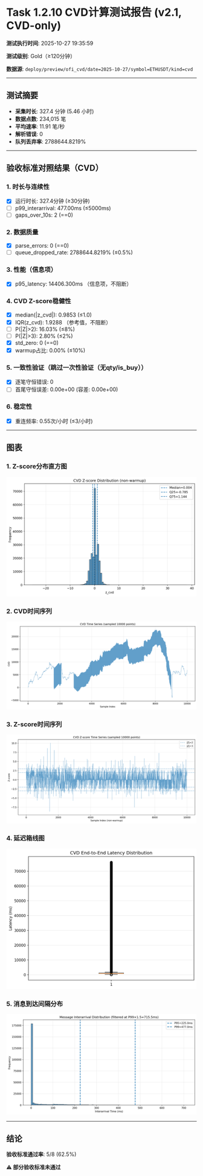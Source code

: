 # Task 1.2.10 CVD计算测试报告 (v2.1, CVD-only)

**测试执行时间**: 2025-10-27 19:35:59

**测试级别**: Gold（≥120分钟）

**数据源**: `deploy/preview/ofi_cvd/date=2025-10-27/symbol=ETHUSDT/kind=cvd`

---

## 测试摘要

- **采集时长**: 327.4 分钟 (5.46 小时)
- **数据点数**: 234,015 笔
- **平均速率**: 11.91 笔/秒
- **解析错误**: 0
- **队列丢弃率**: 2788644.8219%

---

## 验收标准对照结果（CVD）

### 1. 时长与连续性
- [x] 运行时长: 327.4分钟 (≥30分钟)
- [ ] p99_interarrival: 477.00ms (≤5000ms)
- [ ] gaps_over_10s: 2 (==0)

### 2. 数据质量
- [x] parse_errors: 0 (==0)
- [ ] queue_dropped_rate: 2788644.8219% (≤0.5%)

### 3. 性能（信息项）
- [x] p95_latency: 14406.300ms （信息项，不阻断）

### 4. CVD Z-score稳健性
- [x] median(|z_cvd|): 0.9853 (≤1.0)
- [x] IQR(z_cvd): 1.9288 （参考值，不阻断）
- [ ] P(|Z|>2): 16.03% (≤8%)
- [ ] P(|Z|>3): 2.80% (≤2%)
- [x] std_zero: 0 (==0)
- [x] warmup占比: 0.00% (≤10%)

### 5. 一致性验证（跳过一次性验证（无qty/is_buy））
- [x] 逐笔守恒错误: 0
- [ ] 首尾守恒误差: 0.00e+00 (容差: 0.00e+00)

### 6. 稳定性
- [x] 重连频率: 0.55次/小时 (≤3/小时)

---

## 图表

### 1. Z-score分布直方图
![Z-score直方图](../../figs_multi/ETHUSDT/cvd_hist_z.png)

### 2. CVD时间序列
![CVD时间序列](../../figs_multi/ETHUSDT/cvd_timeseries.png)

### 3. Z-score时间序列
![Z-score时间序列](../../figs_multi/ETHUSDT/cvd_z_timeseries.png)

### 4. 延迟箱线图
![延迟箱线图](../../figs_multi/ETHUSDT/cvd_latency_box.png)

### 5. 消息到达间隔分布
![Interarrival分布](../../figs_multi/ETHUSDT/cvd_interarrival_hist.png)

---

## 结论

**验收标准通过率**: 5/8 (62.5%)

**⚠️ 部分验收标准未通过**
